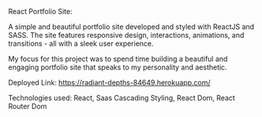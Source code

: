 React Portfolio Site: 

A simple and beautiful portfolio site developed and styled with ReactJS and SASS. The site features responsive design, interactions, animations, and transitions - all with a sleek user experience.

My focus for this project was to spend time building a beautiful and engaging portfolio site that speaks to my personality and aesthetic.


Deployed Link: https://radiant-depths-84649.herokuapp.com/


Technologies used: React, Saas Cascading Styling, React Dom, React Router Dom